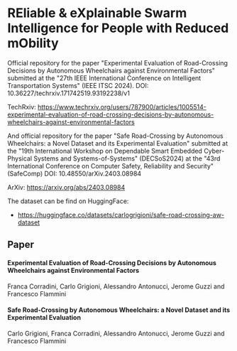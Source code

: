 # REliable & eXplainable Swarm Intelligence for People with Reduced mObility

Official repository for the paper "Experimental Evaluation of Road-Crossing Decisions by Autonomous Wheelchairs against Environmental Factors" submitted at the "27th IEEE International Conference on Intelligent Transportation Systems" (IEEE ITSC 2024).
DOI: 10.36227/techrxiv.171742519.93192238/v1

TechRxiv: https://www.techrxiv.org/users/787900/articles/1005514-experimental-evaluation-of-road-crossing-decisions-by-autonomous-wheelchairs-against-environmental-factors

And official repository for the paper "Safe Road-Crossing by Autonomous Wheelchairs: a Novel Dataset and its Experimental Evaluation" submitted at the "19th International Workshop on Dependable Smart Embedded Cyber-Physical Systems and Systems-of-Systems" (DECSoS2024) at the "43rd International Conference on Computer Safety, Reliability and Security" (SafeComp)
DOI: 10.48550/arXiv.2403.08984

ArXiv: https://arxiv.org/abs/2403.08984

The dataset can be find on HuggingFace:
- https://huggingface.co/datasets/carlogrigioni/safe-road-crossing-aw-dataset


## Paper
#### Experimental Evaluation of Road-Crossing Decisions by Autonomous Wheelchairs against Environmental Factors
Franca Corradini, Carlo Grigioni, Alessandro Antonucci, Jerome Guzzi and Francesco Flammini

#### Safe Road-Crossing by Autonomous Wheelchairs: a Novel Dataset and its Experimental Evaluation
Carlo Grigioni, Franca Corradini, Alessandro Antonucci, Jerome Guzzi and Francesco Flammini
